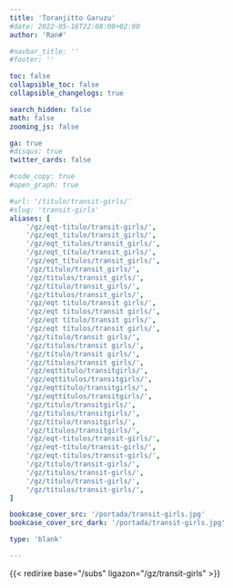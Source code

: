 ```yaml
---
title: 'Toranjitto Garuzu'
#date: 2022-05-16T22:08:00+02:00
author: 'Ran#'

#navbar_title: ''
#footer: ''

toc: false
collapsible_toc: false
collapsible_changelogs: true

search_hidden: false
math: false
zooming_js: false

ga: true
#disqus: true
twitter_cards: false

#code_copy: true
#open_graph: true

#url: '/titulo/transit-girls/'
#slug: 'transit-girls'
aliases: [
    '/gz/eqt-titulo/transit-girls/',
    '/gz/eqt_titulo/transit_girls/',
    '/gz/eqt_titulos/transit_girls/',
    '/gz/eqt_título/transit_girls/',
    '/gz/eqt_títulos/transit_girls/',
    '/gz/titulo/transit_girls/',
    '/gz/titulos/transit_girls/',
    '/gz/título/transit_girls/',
    '/gz/títulos/transit_girls/',
    '/gz/eqt titulo/transit girls/',
    '/gz/eqt titulos/transit girls/',
    '/gz/eqt título/transit girls/',
    '/gz/eqt títulos/transit girls/',
    '/gz/titulo/transit girls/',
    '/gz/titulos/transit girls/',
    '/gz/título/transit girls/',
    '/gz/títulos/transit girls/',
    '/gz/eqttitulo/transitgirls/',
    '/gz/eqttitulos/transitgirls/',
    '/gz/eqttítulo/transitgirls/',
    '/gz/eqttítulos/transitgirls/',
    '/gz/titulo/transitgirls/',
    '/gz/titulos/transitgirls/',
    '/gz/título/transitgirls/',
    '/gz/títulos/transitgirls/',
    '/gz/eqt-titulos/transit-girls/',
    '/gz/eqt-título/transit-girls/',
    '/gz/eqt-títulos/transit-girls/',
    '/gz/titulo/transit-girls/',
    '/gz/titulos/transit-girls/',
    '/gz/título/transit-girls/',
    '/gz/títulos/transit-girls/',
]

bookcase_cover_src: '/portada/transit-girls.jpg'
bookcase_cover_src_dark: '/portada/transit-girls.jpg'

type: 'blank'

---
```


{{< redirixe base="/subs" ligazon="/gz/transit-girls" >}}
